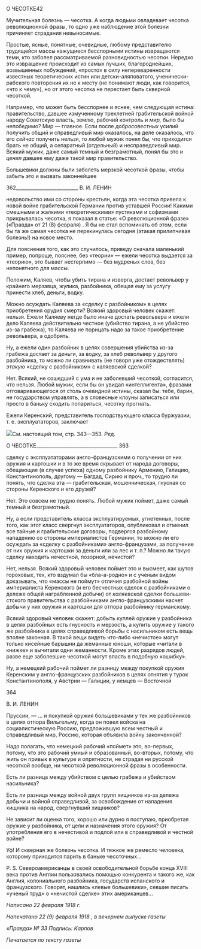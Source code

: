 О ЧЕСОТКЕ42

Мучительная болезнь — чесотка. А когда людьми овладевает чесотка революцион­ной фразы, то одно уже наблюдение этой болезни причиняет страдания невыносимые.

Простые, ясные, понятные, очевидные, любому представителю трудящейся массы кажущиеся бесспорными истины извращаются теми, кто заболел рассматриваемой раз­новидностью чесотки. Нередко это извращение происходит из самых лучших, благо­роднейших, возвышенных побуждений, «просто» в силу непереваренности известных теоретических истин или детски-аляповатого, ученически-рабского повторения их не к месту (не понимают люди, как говорится, «что к чему»), но от этого чесотка не пере­стает быть скверной чесоткой.

Например, что может быть бесспорнее и яснее, чем следующая истина: правительст­во, давшее измученному трехлетней грабительской войной народу Советскую власть, землю, рабочий контроль и _мир,_ было бы непобедимо? Мир — главное. Если после _добросовестных_ усилий получить общий и справедливый мир оказалось, на деле оказа­лось, что его _сейчас_ получить нельзя, то любой мужик понял бы, что приходится брать не общий, а сепаратный (отдельный) и несправедливый мир. Всякий мужик, даже са­мый темный и безграмотный, понял бы это и _ценил_ давшее ему даже такой мир прави­тельство.

Большевики должны были заболеть мерзкой чесоткой фразы, чтобы забыть это и вы­звать законнейшее

  

362__________________________ В. И. ЛЕНИН

недовольство ими со стороны крестьян, когда эта чесотка привела к новой войне граби­тельской Германии против уставшей России! Какими смешными и жалкими «теорети­ческими» пустяками и софизмами прикрывалась чесотка, я показал в статье: «О рево­люционной фразе» («Правда» от 21 (8) февраля) . Я бы не стал вспоминать об этом, ес­ли бы та же самая чесотка не перекинулась сегодня (этакая прилипчивая болезнь!) на новое место.

Для пояснения того, как это случилось, приведу сначала маленький пример, попро­ще, пояснее, без «теории» — ежели чесотка выдается за «теорию», это бывает нестер­пимо — без мудреных слов, без непонятного для массы.

Положим, Каляев, чтобы убить тирана и изверга, достает револьвер у крайнего мер­завца, жулика, разбойника, обещая ему за услугу принести хлеб, деньги, водку.

Можно осуждать Каляева за «сделку с разбойником» в целях приобретения орудия смерти? Всякий здоровый человек скажет: нельзя. Ежели Каляеву негде было иначе достать револьвера и ежели дело Каляева действительно честное (убийство тирана, а не убийство из-за грабежа), то Каляева не порицать надо за такое приобретение револьве­ра, а одобрять.

Ну, а ежели один разбойник в целях совершения убийства из-за грабежа достает за деньги, за водку, за хлеб револьвер у другого разбойника, то можно ли сравнивать (не говоря уже отождествлять) _этакую_ «сделку с разбойником» с каляевской сделкой?

Нет. Всякий, не сошедший с ума и не заболевший чесоткой, согласится, что нельзя. Любой мужик, если бы он увидал «интеллигента», фразами отговаривающегося от столь очевидной истины, сказал бы: тебе, барин, не государством управлять, а в сло­весные клоуны записаться или просто в баньку сходить попариться, чесотку прогнать.

Ежели Керенский, представитель господствующего класса буржуазии, т. е. эксплуа­таторов, заключает

![](file:///C:/Users/bot32/AppData/Local/Temp/msohtmlclip1/01/clip_image001.png)См. настоящий том, стр. 343—353. _Ред._

  

О ЧЕСОТКЕ__________________________________ 363

сделку с эксплуататорами англо-французскими о получении от них оружия и картошки и в то же время скрывает от народа договоры, обещающие (в случае успеха) одному разбойнику Армению, Галицию, Константинополь, другому — Багдад, Сирию и проч., то трудно ли понять, что сделка эта — грабительская, мошенническая, гнусная со сто­роны Керенского и его друзей?

Нет. Это совсем не трудно понять. Любой мужик поймет, даже самый темный и без­грамотный.

Ну, а если представитель класса эксплуатируемых, угнетенных, после того, как этот класс свергнул эксплуататоров, опубликовал и отменил все тайные и грабительские до­говоры, подвергся разбойному нападению со стороны империалистов Германии, то можно ли его осуждать за «сделку с разбойниками» англо-французами, за получение от них оружия и картошки за деньги или за лес и т. п.? Можно ли такую сделку находить нечестной, позорной, нечистой?

Нет, нельзя. Всякий здоровый человек поймет это и высмеет, как шутов гороховых, тех, кто вздумал бы «бла-а-родно» и с ученым видом доказывать, что «массы не пой­мут» отличия разбойной войны империалиста Керенского (и его бесчестных сделок с разбойниками о дележе общей награбленной добычи) от _каляевской_ сделки большеви­стского правительства с разбойниками англо-французскими насчет добычи у них ору­жия и картошки для отпора разбойнику германскому.

Всякий здоровый человек скажет: добыть куплей оружие у разбойника в целях раз­бойных есть гнусность и мерзость, а купить оружие у такого же разбойника в целях справедливой борьбы с насильником есть вещь вполне законная. В такой вещи видеть что-либо «нечистое» могут только кисейные барышни да жеманные юноши, которые «читали в книжке» и вычитали одни жеманности. Кроме этих разрядов людей, разве еще заболевшие чесоткой могут впасть в подобную «ошибку».

Ну, а немецкий рабочий поймет ли разницу между покупкой оружия Керенским у англо-французских разбойников в целях отнятия у турок Константинополя, у Австрии — Галиции, у немцев — Восточной

  

364

  

В. И. ЛЕНИН

  

Пруссии, — ... и покупкой оружия большевиками у тех же разбойников в целях отпора Вильгельму, когда он повел войска на социалистическую Россию, предложившую всем честный и справедливый мир, Россию, которая объявила войну законченной?

Надо полагать, что немецкий рабочий «поймет» это, во-первых, потому, что это ра­бочий умный и образованный, во-вторых, потому, что жить он привык в культуре и оп­рятности, не страдая ни русской чесоткой вообще, ни чесоткой революционной фразы в особенности.

Есть ли разница между убийством с целью грабежа и убийством насильника?

Есть ли разница между войной двух групп хищников из-за дележа добычи и войной справедливой, за освобождение от нападения хищника на народ, свергнувший хищни­ков?

Не зависит ли оценка того, хорошо или дурно я поступаю, приобретая оружие у раз­бойника, от цели и назначения этого оружия? От употребления его в нечестивой и под­лой или в справедливой и честной войне?

Уф! И скверная же болезнь чесотка. И тяжкое же ремесло человека, которому при­ходится парить в баньке чесоточных...

P. S. Североамериканцы в своей освободительной борьбе конца XVIII века против Англии пользовались помощью конкурента и такого же, как Англия, колониального разбойника, государств испанского и французского. Говорят, нашлись «левые больше­вики», севшие писать «ученый труд» о «нечистой сделке» этих американцев...

  

_Написано 22 февраля 1918 г._

_Напечатано 22 (9) февраля 1918_ , _в вечернем выпуске газеты_

_«Правда» № 33 Подпись: Карпов_

  

_Печатается по тексту газеты_